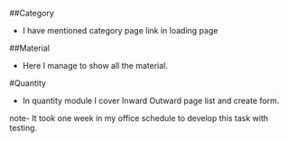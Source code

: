 ##Category
- I have mentioned category page link in loading page

##Material
- Here I manage to show all the material.

#Quantity
- In quantity module I cover Inward Outward page list and create form.

note- It took one week in my office schedule to develop this task with testing.